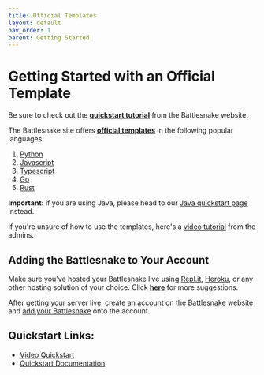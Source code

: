 ```yaml
---
title: Official Templates
layout: default
nav_order: 1
parent: Getting Started
---
```


# Getting Started with an Official Template

Be sure to check out the [**quickstart tutorial**](https://docs.battlesnake.com/quickstart) from the Battlesnake website.

The Battlesnake site offers [**official templates**](https://docs.battlesnake.com/starter-projects) in the following popular languages:
1. [Python](https://github.com/BattlesnakeOfficial/starter-snake-python)
2. [Javascript](https://github.com/BattlesnakeOfficial/starter-snake-javascript)
3. [Typescript](https://github.com/BattlesnakeOfficial/starter-snake-typescript)
4. [Go](https://github.com/BattlesnakeOfficial/starter-snake-go)
5. [Rust](https://github.com/BattlesnakeOfficial/starter-snake-rust)

**Important:** if you are using Java, please head to our [Java quickstart page](/getting_started/java.html) instead.

If you're unsure of how to use the templates, here's a [video tutorial](https://youtu.be/IA7CeGRfuNE) from the admins.

## Adding the Battlesnake to Your Account

Make sure you've hosted your Battlesnake live using [Repl.it](https://replit.com/), [Heroku](https://www.heroku.com/), or any other hosting solution of your choice. Click [**here**](https://docs.battlesnake.com/guides/tips/hosting-suggestions) for more suggestions.

After getting your server live, [create an account on the Battlesnake website](https://play.battlesnake.com/register) and [add your Battlesnake](https://play.battlesnake.com/account/battlesnakes) onto the account.

## Quickstart Links:
* [Video Quickstart](https://youtu.be/IA7CeGRfuNE)
* [Quickstart Documentation](https://docs.battlesnake.com/quickstart) 